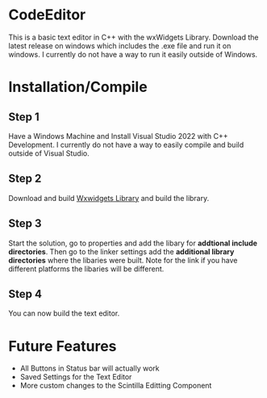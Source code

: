 # CodeEditor

This is a basic text editor in C++ with the wxWidgets Library. Download the latest release on windows which includes the .exe file and run it on windows. I currently do not have a way to run it easily outside of Windows.

# Installation/Compile

## Step 1
Have a Windows Machine and Install Visual Studio 2022 with C++ Development. I currently do not have a way to easily compile and build outside of Visual Studio.

## Step 2
Download and build [Wxwidgets Library](https://www.wxwidgets.org/downloads/) and build the library. 

## Step 3
Start the solution, go to properties and add the libary for **addtional include directories**. Then go to the linker settings add the **additional library directories** where the libaries were built. Note for the link if you have different platforms the libaries will be different.

## Step 4
You can now build the text editor.

# Future Features
- All Buttons in Status bar will actually work
- Saved Settings for the Text Editor
- More custom changes to the Scintilla Editting Component